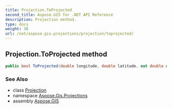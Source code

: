 ```yaml
---
title: Projection.ToProjected
second_title: Aspose.GIS for .NET API Reference
description: Projection method. 
type: docs
weight: 30
url: /net/aspose.gis.projections/projection/toprojected/
---
```

## Projection.ToProjected method

```csharp
public bool ToProjected(double longitude, double latitude, out double easting, out double northing)
```

### See Also

* class [Projection](../)
* namespace [Aspose.Gis.Projections](../../projection/)
* assembly [Aspose.GIS](../../../)


